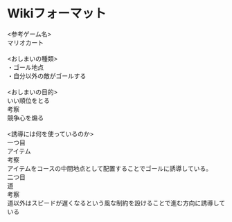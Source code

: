 # Wikiフォーマット
<参考ゲーム名><br>
マリオカート<br>  
<おしまいの種類><br>
・ゴール地点<br>
・自分以外の敵がゴールする<br>  
<おしまいの目的><br>
いい順位をとる<br>
考察<br>
競争心を煽る<br>  
<誘導には何を使っているのか><br>
一つ目  
アイテム  
考察  
アイテムをコースの中間地点として配置することでゴールに誘導している。  
二つ目  
道  
考察  
道以外はスピードが遅くなるという風な制約を設けることで進む方向に誘導している
